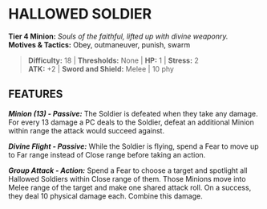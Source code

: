 # HALLOWED SOLDIER

**Tier 4 Minion:** *Souls of the faithful, lifted up with divine weaponry.*  
**Motives & Tactics:** Obey, outmaneuver, punish, swarm

> **Difficulty:** 18 | **Thresholds:** None | **HP:** 1 | **Stress:** 2  
> **ATK:** +2 | **Sword and Shield:** Melee | 10 phy  

## FEATURES

***Minion (13) - Passive:*** The Soldier is defeated when they take any damage. For every 13 damage a PC deals to the Soldier, defeat an additional Minion within range the attack would succeed against.

***Divine Flight - Passive:*** While the Soldier is flying, spend a Fear to move up to Far range instead of Close range before taking an action.

***Group Attack - Action:*** Spend a Fear to choose a target and spotlight all Hallowed Soldiers within Close range of them. Those Minions move into Melee range of the target and make one shared attack roll. On a success, they deal 10 physical damage each. Combine this damage.
